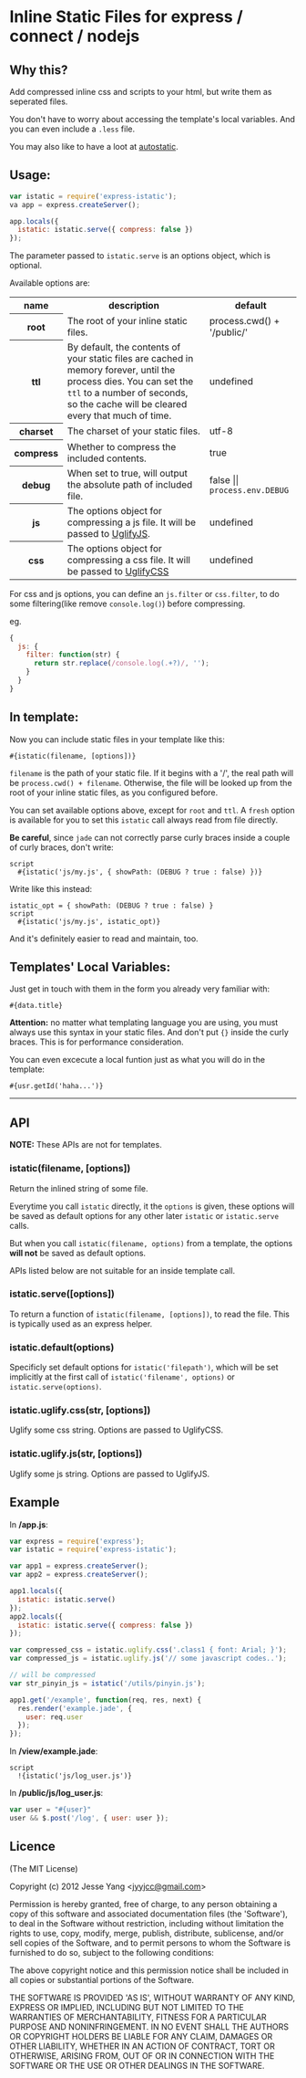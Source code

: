 # Inline Static Files for express / connect / nodejs

## Why this?

Add compressed inline css and scripts to your html, but write them as seperated files.

You don't have to worry about accessing the template's local variables. And you can even include a `.less` file.

You may also like to have a loot at [autostatic](https://github.com/ktmud/autostatic).

## Usage:

```javascript
var istatic = require('express-istatic');
va app = express.createServer();

app.locals({
  istatic: istatic.serve({ compress: false })
});
```
The parameter passed to `istatic.serve` is an options object, which is optional.

Available options are:

<table>
  <tr>
  	<th>name</th>
  	<th>description</th>
  	<th>default</th>
  </tr>
  <tr>
    <th>root</th>
    <td>The root of your inline static files.</td>
    <td>
    process.cwd() + '/public/'
     </td>
  </tr>
  <tr>
    <th>ttl</th>
    <td>By default, the contents of your static files are cached in memory forever, until the process dies. You can set the <code>ttl</code> to a number of seconds, so the cache will be cleared every that much of time.
    </td>
    <td>
    undefined
    </td>
  </tr>
  <tr>
    <th>charset </th>
    <td>The charset of your static files.</td>
    <td>
    utf-8
    </td>
  </tr>
  <tr>
    <th>compress </th>
    <td>Whether to compress the included contents.</td>
    <td>
    true
    </td>
  </tr>
  <tr>
    <th>debug</th>
    <td>When set to true, will output the absolute path of included file.</td>
    <td>
    false || <code>process.env.DEBUG</code>
    </td>
  </tr>
  <tr>
    <th>js</th>
    <td>The options object for compressing a js file. It will be passed to <a href="https://github.com/mishoo/UglifyJS">UglifyJS</a>. </td>
    <td>
    undefined
    </td>
  </tr>
  <tr>
    <th>css</th>
    <td>The options object for compressing a css file. It will be passed to <a href="https://github.com/fmarcia/UglifyCSS">UglifyCSS</a></td>
    <td>
    undefined
    </td>
  </tr>
</table>

For css and js options, you can define an `js.filter` or `css.filter`, to do some filtering(like remove `console.log()`) before compressing.

eg.

```javascript
{
  js: {
    filter: function(str) {
      return str.replace(/console.log(.+?)/, '');
    }
  }
}
```

## In template: 

Now you can include static files in your template like this:

    #{istatic(filename, [options])}

`filename` is the path of your static file. If it begins with a '/', the real path will be `process.cwd() + filename`. Otherwise, the file will be looked up from the root of your inline static files, as you configured before.   

You can set available options above, except for `root` and `ttl`. A `fresh` option is available for you to set this `istatic` call always read from file directly.

**Be careful**, since `jade` can not correctly parse curly braces inside a couple of curly braces, don't write:

    script
      #{istatic('js/my.js', { showPath: (DEBUG ? true : false) })}

Write like this instead:

    istatic_opt = { showPath: (DEBUG ? true : false) }
    script
      #{istatic('js/my.js', istatic_opt)}

And it's definitely easier to read and maintain, too.

## Templates' Local Variables:

Just get in touch with them in the form you already very familiar with:
   
    #{data.title}

**Attention:** no matter what templating language you are using, you must always use this syntax in your static files.
And don't put `{}` inside the curly braces. This is for performance consideration.

You can even excecute a local funtion just as what you will do in the template:  

    #{usr.getId('haha...')}

<hr>

## API

**NOTE:** These APIs are not for templates.

### istatic(filename, [options])

Return the inlined string of some file.

Everytime you call `istatic` directly, it the `options` is given, these options will be saved as default options for any other later `istatic` or `istatic.serve` calls.

But when you call `istatic(filename, options)` from a template, the options **will not** be saved as default options.

APIs listed below are not suitable for an inside template call.

### istatic.serve([options])

To return a function of `istatic(filename, [options])`, to read the file.  This is typically used as an express helper.

### istatic.default(options)

Specificly set default options for `istatic('filepath')`, which will be set implicitly at the first call of `istatic('filename', options)` or `istatic.serve(options)`.

### istatic.uglify.css(str, [options])

Uglify some css string. Options are passed to UglifyCSS.

### istatic.uglify.js(str, [options])

Uglify some js string. Options are passed to UglifyJS.

## Example 

In **/app.js**:

```javascript
var express = require('express');
var istatic = require('express-istatic');

var app1 = express.createServer();
var app2 = express.createServer();

app1.locals({
  istatic: istatic.serve()
});
app2.locals({
  istatic: istatic.serve({ compress: false })
});

var compressed_css = istatic.uglify.css('.class1 { font: Arial; }');
var compressed_js = istatic.uglify.js('// some javascript codes..');

// will be compressed
var str_pinyin_js = istatic('/utils/pinyin.js');

app1.get('/example', function(req, res, next) {
  res.render('example.jade', {
    user: req.user
  });
});
```

In **/view/example.jade**:

```haml
script
  !{istatic('js/log_user.js')}
```

In **/public/js/log_user.js**:

```javascript
var user = "#{user}"
user && $.post('/log', { user: user });
```

## Licence 

(The MIT License)

Copyright (c) 2012 Jesse Yang &lt;jyyjcc@gmail.com&gt;

Permission is hereby granted, free of charge, to any person obtaining a copy of this software and associated documentation files (the 'Software'), to deal in the Software without restriction, including without limitation the rights to use, copy, modify, merge, publish, distribute, sublicense, and/or sell copies of the Software, and to permit persons to whom the Software is furnished to do so, subject to the following conditions:

The above copyright notice and this permission notice shall be included in all copies or substantial portions of the Software.

THE SOFTWARE IS PROVIDED 'AS IS', WITHOUT WARRANTY OF ANY KIND, EXPRESS OR IMPLIED, INCLUDING BUT NOT LIMITED TO THE WARRANTIES OF MERCHANTABILITY, FITNESS FOR A PARTICULAR PURPOSE AND NONINFRINGEMENT. IN NO EVENT SHALL THE AUTHORS OR COPYRIGHT HOLDERS BE LIABLE FOR ANY CLAIM, DAMAGES OR OTHER LIABILITY, WHETHER IN AN ACTION OF CONTRACT, TORT OR OTHERWISE, ARISING FROM, OUT OF OR IN CONNECTION WITH THE SOFTWARE OR THE USE OR OTHER DEALINGS IN THE SOFTWARE.

